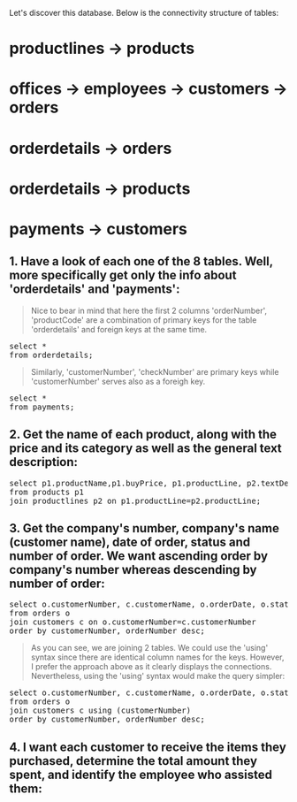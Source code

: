 Let's discover this database. Below is the connectivity structure of tables:

# productlines -> products 
# offices -> employees -> customers -> orders 
# orderdetails -> orders
# orderdetails -> products
# payments -> customers


## 1. Have a look of each one of the 8 tables. Well, more specifically get only the info about 'orderdetails' and 'payments':
> Nice to bear in mind that here the first 2 columns 'orderNumber', 'productCode' are a combination of primary keys for the table 'orderdetails' and foreign keys at the same time.

<pre>select * 
from orderdetails;</pre>

> Similarly, 'customerNumber', 'checkNumber' are primary keys while 'customerNumber' serves also as a foreigh key.

<pre>select * 
from payments;</pre>

## 2. Get the name of each product, along with the price and its category as well as the general text description:
<pre>select p1.productName,p1.buyPrice, p1.productLine, p2.textDescription
from products p1
join productlines p2 on p1.productLine=p2.productLine;</pre>

## 3. Get the company's number, company's name (customer name), date of order, status and number of order. We want ascending order by company's number whereas descending by number of order:

<pre>select o.customerNumber, c.customerName, o.orderDate, o.status, o.orderNumber 
from orders o
join customers c on o.customerNumber=c.customerNumber
order by customerNumber, orderNumber desc;</pre>
> As you can see, we are joining 2 tables. We could use the 'using' syntax since there are identical column names for the keys. However, I prefer the approach above as it clearly displays the connections. Nevertheless, using the 'using' syntax would make the query simpler:


<pre>select o.customerNumber, c.customerName, o.orderDate, o.status, o.orderNumber 
from orders o
join customers c using (customerNumber)
order by customerNumber, orderNumber desc;</pre>
## 4. I want each customer to receive the items they purchased, determine the total amount they spent, and identify the employee who assisted them:
